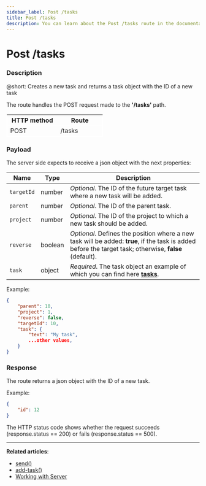 ```yaml
---
sidebar_label: Post /tasks
title: Post /tasks
description: You can learn about the Post /tasks route in the documentation of the DHTMLX JavaScript To Do List library. Browse developer guides and API reference, try out code examples and live demos, and download a free 30-day evaluation version of DHTMLX To Do List.
---
```


# Post /tasks

### Description

@short: Creates a new task and returns a task object with the ID of a new task

The route handles the POST request made to the **'/tasks'** path.


<table style="border: 1px solid white; border-collapse: collapse; width:50%">
<thead style="border: 1px solid white; border-collapse: collapse;">
<th style="width:25%">HTTP method</th>
<th style="width:25%">Route</th>
</thead>
<tbody style="border: 1px solid white; border-collapse: collapse">
<tr>
<td>POST</td>
<td>/tasks</td>
</tr>
</tbody>
</table>


### Payload

The server side expects to receive a json object with the next properties:

| Name       | Type        | Description |
| ----------- | ----------- | ----------- |
| `targetId`       |  number   | *Optional*. The ID of the future target task where a new task will be added.|
| `parent`       |  number   | *Optional*. The ID of the parent task.|
| `project`       |  number   | *Optional*. The ID of the project to which a new task should be added.|
| `reverse`| boolean | *Optional*. Defines the position where a new task will be added: **true**, if the task is added before the target task; otherwise, **false** (default).|
| `task`       |  object  | *Required*. The task object an example of which you can find here [**tasks**](api/configs/tasks_config.md).|

Example:

~~~json
{
    "parent": 10,
    "project": 1,
    "reverse": false,
    "targetId": 10,
    "task": {
        "text": "My task",
        ...other values, 
    }
}
~~~

### Response

The route returns a json object with the ID of a new task. 

Example:

~~~json
{
    "id": 12
}
~~~

The HTTP status code shows whether the request succeeds (response.status == 200) or fails (response.status == 500).

---

**Related articles**:
- [send()](api/rest_api/methods/send_method.md)
- [add-task()](api/methods/addtask_method.md)
- [Working with Server](guides/working_with_server.md)



